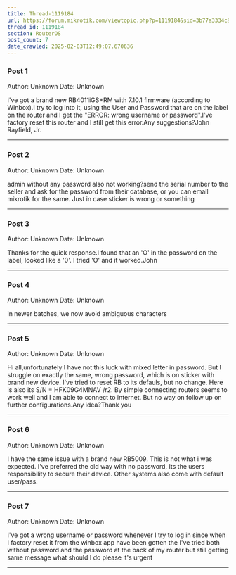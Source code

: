 ```yaml
---
title: Thread-1119184
url: https://forum.mikrotik.com/viewtopic.php?p=1119184&sid=3b77a3334c914448dbbc02bfdff4c3aa#p1119184
thread_id: 1119184
section: RouterOS
post_count: 7
date_crawled: 2025-02-03T12:49:07.670636
---
```


### Post 1
Author: Unknown
Date: Unknown

I've got a brand new RB4011iGS+RM with 7.10.1 firmware (according to Winbox).I try to log into it, using the User and Password that are on the label on the router and I get the "ERROR: wrong username or password".I've factory reset this router and I still get this error.Any suggestions?John Rayfield, Jr.

---
### Post 2
Author: Unknown
Date: Unknown

admin without any password also not working?send the serial number to the seller and ask for the password from their database, or you can email mikrotik for the same. Just in case sticker is wrong or something

---
### Post 3
Author: Unknown
Date: Unknown

Thanks for the quick response.I found that an 'O' in the password on the label, looked like a '0'.  I tried 'O' and it worked.John

---
### Post 4
Author: Unknown
Date: Unknown

in newer batches, we now avoid ambiguous characters

---
### Post 5
Author: Unknown
Date: Unknown

Hi all,unfortunately I have not this luck with mixed letter in password. But I struggle on exactly the same, wrong password, which is on sticker with brand new device. I've tried to reset RB to its defauls, but no change. Here is also its S/N = HFK09G4MNAV /r2. By simple connecting routers seems to work well and I am able to connect to internet. But no way on follow up on further configurations.Any idea?Thank you

---
### Post 6
Author: Unknown
Date: Unknown

I have the same issue with a brand new RB5009. This is not what i was expected. I've preferred the old way with no password, Its the users responsibility to secure their device. Other systems also come with default user/pass.

---
### Post 7
Author: Unknown
Date: Unknown

I've got a wrong username or password whenever I try to log in since when I factory reset it from the winbox app have been gotten the I've tried both without password and the password at the back of my router but still getting same message what should I do please it's urgent

---
